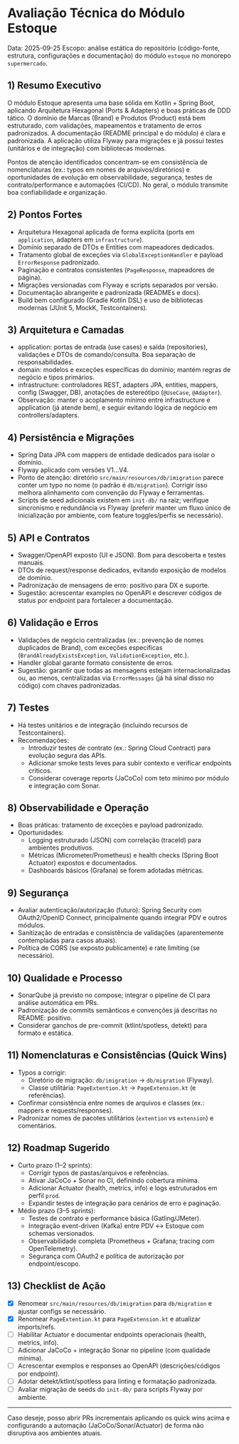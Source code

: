 # Avaliação Técnica do Módulo Estoque

Data: 2025-09-25
Escopo: análise estática do repositório (código-fonte, estrutura, configurações e documentação) do módulo `estoque` no monorepo `supermercado`.

## 1) Resumo Executivo
O módulo Estoque apresenta uma base sólida em Kotlin + Spring Boot, aplicando Arquitetura Hexagonal (Ports & Adapters) e boas práticas de DDD tático. O domínio de Marcas (Brand) e Produtos (Product) está bem estruturado, com validações, mapeamentos e tratamento de erros padronizados. A documentação (README principal e do módulo) é clara e padronizada. A aplicação utiliza Flyway para migrações e já possui testes (unitários e de integração) com bibliotecas modernas.

Pontos de atenção identificados concentram-se em consistência de nomenclaturas (ex.: typos em nomes de arquivos/diretórios) e oportunidades de evolução em observabilidade, segurança, testes de contrato/performance e automações (CI/CD). No geral, o módulo transmite boa confiabilidade e organização.

## 2) Pontos Fortes
- Arquitetura Hexagonal aplicada de forma explícita (ports em `application`, adapters em `infrastructure`).
- Domínio separado de DTOs e Entities com mapeadores dedicados.
- Tratamento global de exceções via `GlobalExceptionHandler` e payload `ErrorResponse` padronizado.
- Paginação e contratos consistentes (`PageResponse`, mapeadores de página).
- Migrações versionadas com Flyway e scripts separados por versão.
- Documentação abrangente e padronizada (READMEs e docs). 
- Build bem configurado (Gradle Kotlin DSL) e uso de bibliotecas modernas (JUnit 5, MockK, Testcontainers).

## 3) Arquitetura e Camadas
- application: portas de entrada (use cases) e saída (repositories), validações e DTOs de comando/consulta. Boa separação de responsabilidades.
- domain: modelos e exceções específicas do domínio; mantém regras de negócio e tipos primários.
- infrastructure: controladores REST, adapters JPA, entities, mappers, config (Swagger, DB), anotações de estereótipo (`@UseCase`, `@Adapter`).
- Observação: manter o acoplamento mínimo entre infrastructure e application (já atende bem), e seguir evitando lógica de negócio em controllers/adapters.

## 4) Persistência e Migrações
- Spring Data JPA com mappers de entidade dedicados para isolar o domínio.
- Flyway aplicado com versões V1…V4. 
- Ponto de atenção: diretório `src/main/resources/db/imigration` parece conter um typo no nome (o padrão é `db/migration`). Corrigir isso melhora alinhamento com convenção do Flyway e ferramentas.
- Scripts de seed adicionais existem em `init-db/` na raiz; verifique sincronismo e redundância vs Flyway (preferir manter um fluxo único de inicialização por ambiente, com feature toggles/perfis se necessário).

## 5) API e Contratos
- Swagger/OpenAPI exposto (UI e JSON). Bom para descoberta e testes manuais.
- DTOs de request/response dedicados, evitando exposição de modelos de domínio.
- Padronização de mensagens de erro: positivo para DX e suporte.
- Sugestão: acrescentar examples no OpenAPI e descrever códigos de status por endpoint para fortalecer a documentação.

## 6) Validação e Erros
- Validações de negócio centralizadas (ex.: prevenção de nomes duplicados de Brand), com exceções específicas (`BrandAlreadyExistsException`, `ValidationException`, etc.).
- Handler global garante formato consistente de erros. 
- Sugestão: garantir que todas as mensagens estejam internacionalizadas ou, ao menos, centralizadas via `ErrorMessages` (já há sinal disso no código) com chaves padronizadas.

## 7) Testes
- Há testes unitários e de integração (incluindo recursos de Testcontainers).
- Recomendações:
  - Introduzir testes de contrato (ex.: Spring Cloud Contract) para evolução segura das APIs.
  - Adicionar smoke tests leves para subir contexto e verificar endpoints críticos.
  - Considerar coverage reports (JaCoCo) com teto mínimo por módulo e integração com Sonar.

## 8) Observabilidade e Operação
- Boas práticas: tratamento de exceções e payload padronizado.
- Oportunidades:
  - Logging estruturado (JSON) com correlação (traceId) para ambientes produtivos.
  - Métricas (Micrometer/Prometheus) e health checks (Spring Boot Actuator) expostos e documentados.
  - Dashboards básicos (Grafana) se forem adotadas métricas.

## 9) Segurança
- Avaliar autenticação/autorização (futuro): Spring Security com OAuth2/OpenID Connect, principalmente quando integrar PDV e outros módulos.
- Sanitização de entradas e consistência de validações (aparentemente contempladas para casos atuais). 
- Política de CORS (se exposto publicamente) e rate limiting (se necessário).

## 10) Qualidade e Processo
- SonarQube já previsto no compose; integrar o pipeline de CI para análise automática em PRs.
- Padronização de commits semânticos e convenções já descritas no README: positivo.
- Considerar ganchos de pre-commit (ktlint/spotless, detekt) para formato e estática.

## 11) Nomenclaturas e Consistências (Quick Wins)
- Typos a corrigir:
  - Diretório de migração: `db/imigration` → `db/migration` (Flyway).
  - Classe utilitária: `PageExtention.kt` → `PageExtension.kt` (e referências).
- Confirmar consistência entre nomes de arquivos e classes (ex.: mappers e requests/responses).
- Padronizar nomes de pacotes utilitários (`extention` vs `extension`) e comentários.

## 12) Roadmap Sugerido
- Curto prazo (1–2 sprints):
  - Corrigir typos de pastas/arquivos e referências. 
  - Ativar JaCoCo + Sonar no CI, definindo cobertura mínima.
  - Adicionar Actuator (health, metrics, info) e logs estruturados em perfil `prod`.
  - Expandir testes de integração para cenários de erro e paginação.
- Médio prazo (3–5 sprints):
  - Testes de contrato e performance básica (Gatling/JMeter). 
  - Integração event-driven (Kafka) entre PDV ↔ Estoque com schemas versionados.
  - Observabilidade completa (Prometheus + Grafana; tracing com OpenTelemetry).
  - Segurança com OAuth2 e política de autorização por endpoint/escopo.

## 13) Checklist de Ação
- [x] Renomear `src/main/resources/db/imigration` para `db/migration` e ajustar configs se necessário.
- [x] Renomear `PageExtention.kt` para `PageExtension.kt` e atualizar imports/refs.
- [ ] Habilitar Actuator e documentar endpoints operacionais (health, metrics, info).
- [ ] Adicionar JaCoCo + integração Sonar no pipeline (com qualidade mínima). 
- [ ] Acrescentar exemplos e responses ao OpenAPI (descrições/códigos por endpoint). 
- [ ] Adotar detekt/ktlint/spotless para linting e formatação padronizada.
- [ ] Avaliar migração de seeds do `init-db/` para scripts Flyway por ambiente.

---

Caso deseje, posso abrir PRs incrementais aplicando os quick wins acima e configurando a automação (JaCoCo/Sonar/Actuator) de forma não disruptiva aos ambientes atuais.